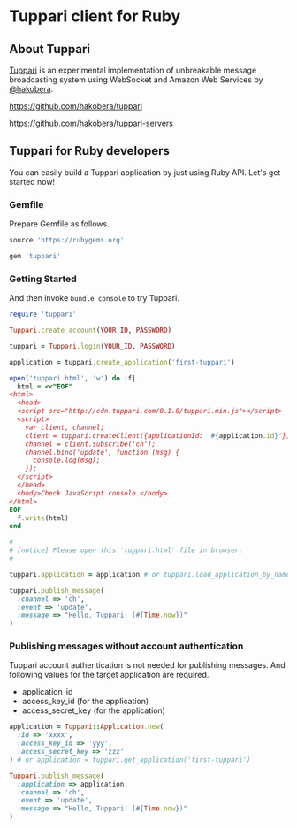 # Tuppari client for Ruby

## About Tuppari

[Tuppari](http://hakobera.github.com/tuppari/) is an experimental implementation of unbreakable message broadcasting system using WebSocket and Amazon Web Services by [@hakobera](https://github.com/hakobera).

https://github.com/hakobera/tuppari

https://github.com/hakobera/tuppari-servers


## Tuppari for Ruby developers 

You can easily build a Tuppari application by just using Ruby API. Let's get started now!

### Gemfile

Prepare Gemfile as follows.

```ruby
source 'https://rubygems.org'

gem 'tuppari'
```

### Getting Started

And then invoke `bundle console` to try Tuppari.

```ruby
require 'tuppari'

Tuppari.create_account(YOUR_ID, PASSWORD)

tuppari = Tuppari.login(YOUR_ID, PASSWORD)

application = tuppari.create_application('first-tuppari')

open('tuppari.html', 'w') do |f|
  html = <<"EOF"
<html>
  <head>
  <script src="http://cdn.tuppari.com/0.1.0/tuppari.min.js"></script>
  <script>
    var client, channel;
    client = tuppari.createClient({applicationId: '#{application.id}'});
    channel = client.subscribe('ch');
    channel.bind('update', function (msg) {
      console.log(msg);
    });
  </script>
  </head>
  <body>Check JavaScript console.</body>
</html>
EOF
  f.write(html)
end

#
# [notice] Please open this 'tuppari.html' file in browser.
#

tuppari.application = application # or tuppari.load_application_by_name('first-tuppari') 

tuppari.publish_message(
  :channel => 'ch',
  :event => 'update',
  :message => "Hello, Tuppari! (#{Time.now})"
)
```

### Publishing messages without account authentication

Tuppari account authentication is not needed for publishing messages. And following values for the target application are required.

- application_id
- access_key_id (for the application)
- access_secret_key (for the application)

```ruby
application = Tuppari::Application.new(
  :id => 'xxxx',
  :access_key_id => 'yyy',
  :access_secret_key => 'zzz'
) # or application = tuppari.get_application('first-tuppari') 

Tuppari.publish_message(
  :application => application,
  :channel => 'ch',
  :event => 'update',
  :message => "Hello, Tuppari! (#{Time.now})"
)
```

